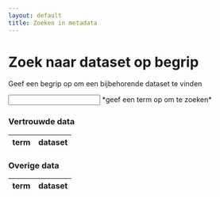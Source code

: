 ```yaml
---
layout: default
title: Zoeken in metadata
---
```

# Zoek naar dataset op begrip
Geef een begrip op om een bijbehorende dataset te vinden

<input id="searchbox">
*geef een term op om te zoeken*

### Vertrouwde data
<div id="trusted">
  <table id="trustedResults">
    <thead>
      <tr>
        <th>term</th>
        <th>dataset</th>
      </tr>
    </thead>
    <tbody></tbody>
  </table>
</div>

### Overige data
<div id="misc">
  <table id="miscResults">
    <thead>
      <tr>
        <th>term</th>
        <th>dataset</th>
      </tr>
    </thead>
    <tbody></tbody>
  </table>
</div>

<script src="/assets/js/jquery.ba-throttle-debounce.js"></script>
<script src="/assets/js/zoeken.js"></script>
